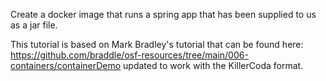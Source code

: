 Create a docker image that runs a spring app that has been supplied to us as a jar file.

This tutorial is based on Mark Bradley's tutorial that can be found here: https://github.com/braddle/osf-resources/tree/main/006-containers/containerDemo updated to work with the KillerCoda format.